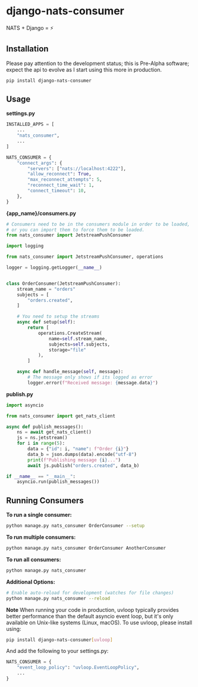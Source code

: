 # django-nats-consumer
NATS + Django = ⚡️

## Installation

Please pay attention to the development status; this is Pre-Alpha software; expect the api to evolve as I start using this more in production.

```bash
pip install django-nats-consumer
```


## Usage

**settings.py**
```python
INSTALLED_APPS = [
    ...
    "nats_consumer",
    ...
]

NATS_CONSUMER = {
    "connect_args": {
        "servers": ["nats://localhost:4222"],
        "allow_reconnect": True,
        "max_reconnect_attempts": 5,
        "reconnect_time_wait": 1,
        "connect_timeout": 10,
    },
}
```

**{app_name}/consumers.py**
```python
# Consumers need to be in the consumers module in order to be loaded,
# or you can import them to force them to be loaded.
from nats_consumer import JetstreamPushConsumer

import logging

from nats_consumer import JetstreamPushConsumer, operations

logger = logging.getLogger(__name__)


class OrderConsumer(JetstreamPushConsumer):
    stream_name = "orders"
    subjects = [
        "orders.created",
    ]

    # You need to setup the streams
    async def setup(self):
        return [
            operations.CreateStream(
                name=self.stream_name,
                subjects=self.subjects,
                storage="file"
            ),
        ]

    async def handle_message(self, message):
        # The message only shows if its logged as error
        logger.error(f"Received message: {message.data}")

```

**publish.py**
```python
import asyncio

from nats_consumer import get_nats_client

async def publish_messages():
    ns = await get_nats_client()
    js = ns.jetstream()
    for i in range(5):
        data = {"id": i, "name": f"Order {i}"}
        data_b = json.dumps(data).encode("utf-8")
        print(f"Publishing message {i}...")
        await js.publish("orders.created", data_b)

if __name__ == "__main__":
    asyncio.run(publish_messages())

```

## Running Consumers
**To run a single consumer:**
```bash
python manage.py nats_consumer OrderConsumer --setup
```

**To run multiple consumers:**
```bash
python manage.py nats_consumer OrderConsumer AnotherConsumer
```

**To run all consumers:**
```bash
python manage.py nats_consumer
```

**Additional Options:**
```bash
# Enable auto-reload for development (watches for file changes)
python manage.py nats_consumer --reload
```

**Note**
When running your code in production, uvloop typically provides better performance than the default asyncio event loop, but it's only available on Unix-like systems (Linux, macOS). To use uvloop, please install using:

```bash
pip install django-nats-consumer[uvloop]
```

And add the following to your settings.py:
```python
NATS_CONSUMER = {
    "event_loop_policy": "uvloop.EventLoopPolicy",
    ...
}
```
